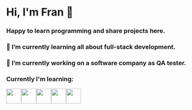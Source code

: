 # Hi, I'm Fran 👋

### Happy to learn programming and share projects here.

### 🌱 I’m currently learning all about full-stack development. 

### 🔭 I’m currently working on a software company as QA tester.

### Currently I'm learning:
<img src="https://cdn.jsdelivr.net/gh/devicons/devicon/icons/html5/html5-original.svg" width="40" height="40"/><img src="https://cdn.jsdelivr.net/gh/devicons/devicon/icons/css3/css3-original.svg" width="40" height="40"/><img src="https://cdn.jsdelivr.net/gh/devicons/devicon/icons/javascript/javascript-original.svg" width="40" height="40"/><img src="https://cdn.jsdelivr.net/gh/devicons/devicon/icons/mysql/mysql-original-wordmark.svg"  width="40" height="40"/><img src="https://cdn.jsdelivr.net/gh/devicons/devicon/icons/java/java-original.svg" weight="40" height="40" />
          
          



